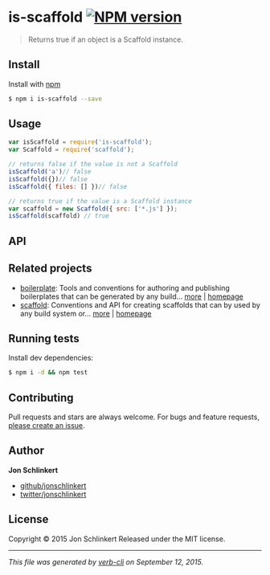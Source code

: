 # is-scaffold [![NPM version](https://badge.fury.io/js/is-scaffold.svg)](http://badge.fury.io/js/is-scaffold)

> Returns true if an object is a Scaffold instance.

## Install

Install with [npm](https://www.npmjs.com/)

```sh
$ npm i is-scaffold --save
```

## Usage

```js
var isScaffold = require('is-scaffold');
var Scaffold = require('scaffold');

// returns false if the value is not a Scaffold
isScaffold('a')// false
isScaffold({})// false
isScaffold({ files: [] })// false

// returns true if the value is a Scaffold instance
var scaffold = new Scaffold({ src: ['*.js'] });
isScaffold(scaffold) // true
```

## API

## Related projects

* [boilerplate](https://www.npmjs.com/package/boilerplate): Tools and conventions for authoring and publishing boilerplates that can be generated by any build… [more](https://www.npmjs.com/package/boilerplate) | [homepage](http://boilerplates.io)
* [scaffold](https://www.npmjs.com/package/scaffold): Conventions and API for creating scaffolds that can by used by any build system or… [more](https://www.npmjs.com/package/scaffold) | [homepage](https://github.com/jonschlinkert/scaffold)

## Running tests

Install dev dependencies:

```sh
$ npm i -d && npm test
```

## Contributing

Pull requests and stars are always welcome. For bugs and feature requests, [please create an issue](https://github.com/jonschlinkert/is-scaffold/issues/new).

## Author

**Jon Schlinkert**

+ [github/jonschlinkert](https://github.com/jonschlinkert)
+ [twitter/jonschlinkert](http://twitter.com/jonschlinkert)

## License

Copyright © 2015 Jon Schlinkert
Released under the MIT license.

***

_This file was generated by [verb-cli](https://github.com/assemble/verb-cli) on September 12, 2015._
